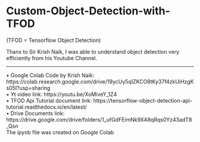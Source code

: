 # Custom-Object-Detection-with-TFOD
(TFOD = Tensorflow Object Detection)

Thanx to Sir Krish Naik, I was able to understand object detection very efficiently from his Youtube Channel. 
<hr> 
•	Google Colab Code by Krish Naik: https://colab.research.google.com/drive/19ycUy5qIZKCO8tKy37f4zkUiHzgKs05I?usp=sharing <br>
•	Yt video link: https://youtu.be/XoMiveY_1Z4 <br>
•	TFOD Api Tutorial document link: https://tensorflow-object-detection-api-tutorial.readthedocs.io/en/latest/ <br>
•	Drive Documents link: https://drive.google.com/drive/folders/1_ufGdFEimNk9XA8qRqs0Yz43adT8_Qsn  <br>
The ipynb file was created on Google Colab
